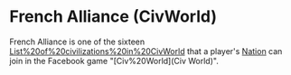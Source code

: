 # French Alliance (CivWorld)

French Alliance is one of the sixteen [List%20of%20civilizations%20in%20CivWorld](Civilizations) that a player's [Nation](Nation) can join in the Facebook game "[Civ%20World](Civ World)".